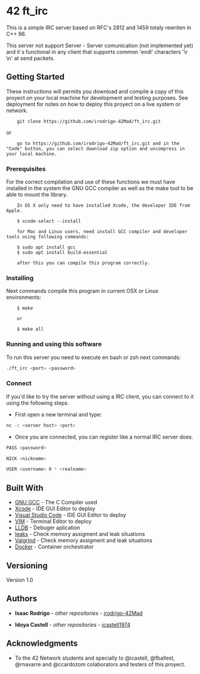 # 42 ft_irc

This is a simple IRC server based on RFC's 2812 and 1459 totaly rewriten in C++ 98.

This server not support Server - Server comunication (not implemented yet) and it´s functional in any client that supports common 'endl' characters '\r \n' at send packets.

## Getting Started

These instructions will permits you download and compile a copy of this proyect on your local machine for development and testing purposes. See deployment for notes on how to deploy this proyect on a live system or network.

```
	git clone https://github.com/irodrigo-42Mad/ft_irc.git
```
or

```
	go to https://github.com/irodrigo-42Mad/ft_irc.git and in the "Code" button, you can select download zip option and uncompress in your local machine.
```

### Prerequisites

For the correct compilation and use of these functions we must have installed in the system the GNU GCC compiler as well as the make tool to be able to mount the library.

```
	In OS X only need to have installed Xcode, the developer IDE from Apple. 
	
	$ xcode-select --install

	for Mac and Linux users, need install GCC compiler and developer tools using following commands:
	
	$ sudo apt install gcc
	$ sudo apt install build-essential

	after this you can compile this program correctly.

```

### Installing

Next commands compile this program in current OSX or Linux environments:

```
	$ make
	
	or
	
	$ make all
```

### Running and using this software

To run this server you need to execute en bash or zsh next commands:
```bash
./ft_irc <port> <password>
```

### Connect

If you'd like to try the server without using a IRC client, you can connect to it using the following steps.

- First open a new terminal and type:
```bash
nc -c <server host> <port>
```
- Once you are connected, you can register like a normal IRC server does.
```bash
PASS <password>
```
```bash
NICK <nickname>
```
```bash
USER <username> 0 * <realname>
```


## Built With

* [GNU GCC](https://gcc.gnu.org) - The C Compiler used
* [Xcode](https://developer.apple.com/xcode/) - IDE GUI Editor to deploy
* [Visual Studio Code](https://code.visualstudio.com/docs/) - IDE GUI Editor to deploy
* [VIM](https://www.vim.org/download.php) - Terminal Editor to deploy
* [LLDB](https://lldb.llvm.org) - Debuger aplication
* [leaks](https://developer.apple.com/forums/thread/680081) - Check memory assigment and leak situations
* [Valgrind](https://valgrind.org/) - Check memory assigment and leak situations
* [Docker](https://www.docker.com/) - Container orchestrator

## Versioning

Version 1.0 

## Authors

* **Isaac Rodrigo** - *other repositories* - [irodrigo-42Mad](https://github.com/irodrigo-42Mad/)

* **Idoya Castell** - *other repositories* - [icastell1974](https://github.com/icastell1974/)

## Acknowledgments

* To the 42 Network students and specially to @icastell, @fballest, @rnavarre and @ccardozom colaborators and testers of this proyect.
